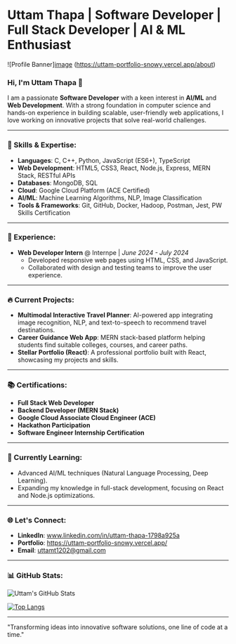 # Uttam Thapa | Software Developer | Full Stack Developer | AI & ML Enthusiast

![Profile Banner][image](https://github.com/user-attachments/assets/45e88fd2-dd4e-4030-9b2f-1391e0b25cf8)
(https://uttam-portfolio-snowy.vercel.app/about)

### Hi, I'm Uttam Thapa 👋

I am a passionate **Software Developer** with a keen interest in **AI/ML** and **Web Development**. With a strong foundation in computer science and hands-on experience in building scalable, user-friendly web applications, I love working on innovative projects that solve real-world challenges.

---

### 🚀 Skills & Expertise:
- **Languages**: C, C++, Python, JavaScript (ES6+), TypeScript
- **Web Development**: HTML5, CSS3, React, Node.js, Express, MERN Stack, RESTful APIs
- **Databases**: MongoDB, SQL
- **Cloud**: Google Cloud Platform (ACE Certified)
- **AI/ML**: Machine Learning Algorithms, NLP, Image Classification
- **Tools & Frameworks**: Git, GitHub, Docker, Hadoop, Postman, Jest, PW Skills Certification

---

### 💼 Experience:
- **Web Developer Intern** @ Internpe | *June 2024 - July 2024*
  - Developed responsive web pages using HTML, CSS, and JavaScript.
  - Collaborated with design and testing teams to improve the user experience.

---

### 🔥 Current Projects:
- **Multimodal Interactive Travel Planner**: AI-powered app integrating image recognition, NLP, and text-to-speech to recommend travel destinations.
- **Career Guidance Web App**: MERN stack-based platform helping students find suitable colleges, courses, and career paths.
- **Stellar Portfolio (React)**: A professional portfolio built with React, showcasing my projects and skills.

---

### 📚 Certifications:
- **Full Stack Web Developer**
- **Backend Developer (MERN Stack)**
- **Google Cloud Associate Cloud Engineer (ACE)**
- **Hackathon Participation**
- **Software Engineer Internship Certification**

---

### 🌱 Currently Learning:
- Advanced AI/ML techniques (Natural Language Processing, Deep Learning).
- Expanding my knowledge in full-stack development, focusing on React and Node.js optimizations.

---

### 🌐 Let's Connect:
- **LinkedIn**: www.linkedin.com/in/uttam-thapa-1798a925a
- **Portfolio**: https://uttam-portfolio-snowy.vercel.app/
- **Email**: uttamt1202@gmail.com

---

### 📊 GitHub Stats:

![Uttam's GitHub Stats](https://github-readme-stats.vercel.app/api?username=uttam-thapa&show_icons=true&theme=radical)

[![Top Langs](https://github-readme-stats.vercel.app/api/top-langs/?username=uttam-thapa&layout=compact&theme=radical)](https://github.com/anuraghazra/github-readme-stats)

---

"Transforming ideas into innovative software solutions, one line of code at a time."

